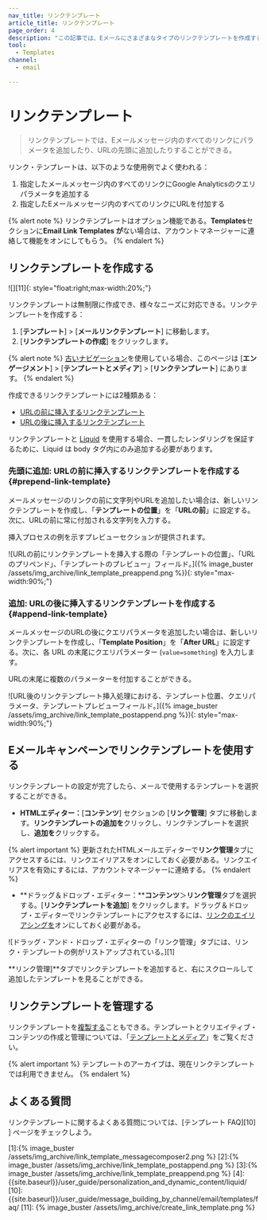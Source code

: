 ```yaml
---
nav_title: リンクテンプレート
article_title: リンクテンプレート
page_order: 4
description: "この記事では、Eメールにさまざまなタイプのリンクテンプレートを作成する方法について説明する。"
tool:
  - Templates
channel:
  - email

---
```


# リンクテンプレート

> リンクテンプレートでは、Eメールメッセージ内のすべてのリンクにパラメータを追加したり、URLの先頭に追加したりすることができる。

リンク・テンプレートは、以下のような使用例でよく使われる：

1. 指定したメールメッセージ内のすべてのリンクにGoogle Analyticsのクエリパラメータを追加する
2. 指定したEメールメッセージ内のすべてのリンクにURLを付加する

{% alert note %}
リンクテンプレートはオプション機能である。**Templates**セクションに**Email Link Templates が**ない場合は、アカウントマネージャーに連絡して機能をオンにしてもらう。
{% endalert %}

## リンクテンプレートを作成する

![][11]{: style="float:right;max-width:20%;"}

リンクテンプレートは無制限に作成でき、様々なニーズに対応できる。リンクテンプレートを作成する：

1. \[**テンプレート**] > \[**メールリンクテンプレート**] に移動します。 
2. \[**リンクテンプレートの作成**] をクリックします。

{% alert note %}
[古いナビゲーション]({{site.baseurl}}/navigation)を使用している場合、このページは \[**エンゲージメント**] > \[**テンプレートとメディア**] > \[**リンクテンプレート**] にあります。
{% endalert %}

作成できるリンクテンプレートには2種類ある：

- [URLの前に挿入するリンクテンプレート](#prepend-link-template)
- [URLの後に挿入するリンクテンプレート](#append-link-template)

リンクテンプレートと [Liquid]({{site.baseurl}}/user_guide/personalization_and_dynamic_content/liquid/) を使用する場合、一貫したレンダリングを保証するために、Liquid は body タグ内にのみ追加する必要があります。

### 先頭に追加: URLの前に挿入するリンクテンプレートを作成する {#prepend-link-template}

メールメッセージのリンクの前に文字列やURLを追加したい場合は、新しいリンクテンプレートを作成し、「**テンプレートの位置**」を「**URLの前**」に設定する。次に、URLの前に常に付加される文字列を入力する。 

挿入プロセスの例を示すプレビューセクションが提供されます。

![URLの前にリンクテンプレートを挿入する際の「テンプレートの位置」、「URLのプリペンド」、「テンプレートのプレビュー」フィールド。]({% image_buster /assets/img_archive/link_template_preappend.png %}){: style="max-width:90%;"}

### 追加: URLの後に挿入するリンクテンプレートを作成する {#append-link-template}

メールメッセージのURLの後にクエリパラメータを追加したい場合は、新しいリンクテンプレートを作成し、「**Template Position**」を「**After URL**」に設定する。次に、各 URL の末尾にクエリパラメーター (`value=something`) を入力します。

URLの末尾に複数のパラメーターを付加することができる。

![URL後のリンクテンプレート挿入処理における、テンプレート位置、クエリパラメータ、テンプレートプレビューフィールド。]({% image_buster /assets/img_archive/link_template_postappend.png %}){: style="max-width:90%;"}

## Eメールキャンペーンでリンクテンプレートを使用する

リンクテンプレートの設定が完了したら、メールで使用するテンプレートを選択することができる。

- **HTMLエディター：**\[**コンテンツ**] セクションの \[**リンク管理**] タブに移動します。**リンクテンプレートの追加を**クリックし、リンクテンプレートを選択し、**追加を**クリックする。

{% alert important %}
更新されたHTMLメールエディターで**リンク管理**タブにアクセスするには、リンクエイリアスをオンにしておく必要がある。リンクエイリアスを有効にするには、アカウントマネージャーに連絡する。
{% endalert %}

- **ドラッグ＆ドロップ・エディター：****コンテンツ**＞**リンク管理**タブを選択する。\[**リンクテンプレートを追加**] をクリックします。ドラッグ＆ドロップ・エディターでリンクテンプレートにアクセスするには、[リンクのエイリアシングを]({{site.baseurl}}/user_guide/message_building_by_channel/email/templates/link_aliasing/)オンにしておく必要がある。

![ドラッグ・アンド・ドロップ・エディターの「リンク管理」タブには、リンク・テンプレートの例がリストアップされている。][1]

**リンク管理]**タブでリンクテンプレートを追加すると、右にスクロールして追加したテンプレートを見ることができる。

## リンクテンプレートを管理する

リンクテンプレートを[複製する]({{site.baseurl}}/user_guide/engagement_tools/templates_and_media/duplicate/)こともできる。テンプレートとクリエイティブ・コンテンツの作成と管理については、「[テンプレートとメディア]({{site.baseurl}}/user_guide/engagement_tools/templates_and_media/)」をご覧ください。

{% alert important %}
テンプレートのアーカイブは、現在リンクテンプレートでは利用できません。
{% endalert %}

## よくある質問

リンクテンプレートに関するよくある質問については、\[テンプレート FAQ][10] ] ページをチェックしよう。

[1]:{% image_buster /assets/img_archive/link_template_messagecomposer2.png %}
[2]:{% image_buster /assets/img_archive/link_template_postappend.png %}
[3]:{% image_buster /assets/img_archive/link_template_preappend.png %}
[4]: {{site.baseurl}}/user_guide/personalization_and_dynamic_content/liquid/
[10]: {{site.baseurl}}/user_guide/message_building_by_channel/email/templates/faq/
[11]: {% image_buster /assets/img_archive/create_link_template.png %}
